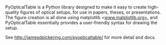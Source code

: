 PyOpticalTable is a Python library designed to make it easy to create high-quality figures of optical setups, for use in papers, theses, or presentations. The figure creation is all done using matplotlib <www.matplotlib.org>, and PyOpticalTable essentially provides a user-friendly syntax for drawing the setup.

See http://jamesdpickering.com/pyopticaltable/ for more detail and docs.
